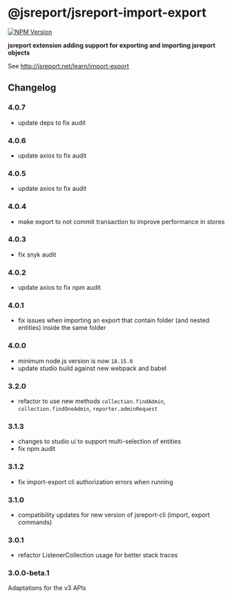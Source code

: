# @jsreport/jsreport-import-export
[![NPM Version](http://img.shields.io/npm/v/@jsreport/jsreport-import-export.svg?style=flat-square)](https://npmjs.com/package/@jsreport/jsreport-import-export)

**jsreport extension adding support for exporting and importing jsreport objects**

See http://jsreport.net/learn/import-export

## Changelog

### 4.0.7

- update deps to fix audit

### 4.0.6

- update axios to fix audit

### 4.0.5

- update axios to fix audit

### 4.0.4

- make export to not commit transaction to improve performance in stores

### 4.0.3

- fix snyk audit

### 4.0.2

- update axios to fix npm audit

### 4.0.1

- fix issues when importing an export that contain folder (and nested entities) inside the same folder

### 4.0.0

- minimum node.js version is now `18.15.0`
- update studio build against new webpack and babel

### 3.2.0

- refactor to use new methods `collection.findAdmin`, `collection.findOneAdmin`, `reporter.adminRequest`

### 3.1.3

- changes to studio ui to support multi-selection of entities
- fix npm audit

### 3.1.2

- fix import-export cli authorization errors when running

### 3.1.0

- compatibility updates for new version of jsreport-cli (import, export commands)

### 3.0.1

- refactor ListenerCollection usage for better stack traces

### 3.0.0-beta.1

Adaptations for the v3 APIs
